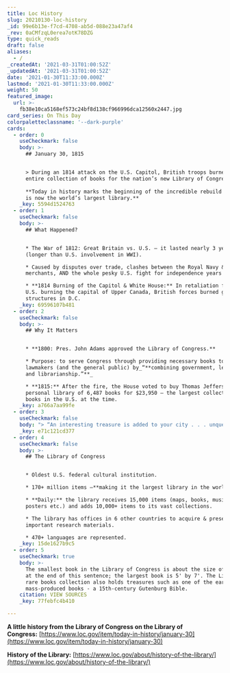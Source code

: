 ```yaml
---
title: Loc History
slug: 20210130-loc-history
_id: 99e6b13e-f7cd-4708-ab5d-088e23a47af4
_rev: 0aCMfzqL0erea7otK78DZG
type: quick_reads
draft: false
aliases:
  - /
_createdAt: '2021-03-31T01:00:52Z'
_updatedAt: '2021-03-31T01:00:52Z'
date: '2021-01-30T11:33:00.000Z'
lastmod: '2021-01-30T11:33:00.000Z'
weight: 50
featured_image:
  url: >-
    fb38e10ca5168ef573c24bf8d138cf966996dca12560x2447.jpg
card_series: On This Day
colorpaletteclassname: '--dark-purple'
cards:
  - order: 0
    useCheckmark: false
    body: >-
      ## January 30, 1815


      > During an 1814 attack on the U.S. Capitol, British troops burned the
      entire collection of books for the nation’s new Library of Congress.  
        
      **Today in history marks the beginning of the incredible rebuild for what
      is now the world’s largest library.**
    _key: 5594d1524763
  - order: 1
    useCheckmark: false
    body: >-
      ## What Happened?


      * The War of 1812: Great Britain vs. U.S. – it lasted nearly 3 years
      (longer than U.S. involvement in WWI).

      * Caused by disputes over trade, clashes between the Royal Navy & U.S. sea
      merchants, AND the whole pesky U.S. fight for independence years earlier.

      * **1814 Burning of the Capitol & White House:** In retaliation for the
      U.S. burning the capital of Upper Canada, British forces burned gov’t
      structures in D.C.
    _key: 69596107b481
  - order: 2
    useCheckmark: false
    body: >-
      ## Why It Matters


      * **1800: Pres. John Adams approved the Library of Congress.**

      * Purpose: to serve Congress through providing necessary books to
      lawmakers (and the general public) by_“**combining government, learning,
      and librarianship.”**_

      * **1815:** After the fire, the House voted to buy Thomas Jefferson’s
      personal library of 6,487 books for $23,950 – the largest collection of
      books in the U.S. at the time.
    _key: a766a7aa99fe
  - order: 3
    useCheckmark: false
    body: "> “An interesting treasure is added to your city . . . unquestionably the choicest collection of books in the U.S. and I hope it will not be without some general effect on the literature of the country.”\n\nPresident Thomas Jefferson\_after his collection of books was successfully moved into the Library of Congress in 1815."
    _key: e71c121cd377
  - order: 4
    useCheckmark: false
    body: >-
      ## The Library of Congress


      * Oldest U.S. federal cultural institution.

      * 170+ million items –**making it the largest library in the world.**

      * **Daily:** the library receives 15,000 items (maps, books, music,
      posters etc.) and adds 10,000+ items to its vast collections.

      * The library has offices in 6 other countries to acquire & preserve
      important research materials.

      * 470+ languages are represented.
    _key: 15de1627b9c5
  - order: 5
    useCheckmark: true
    body: >-
      The smallest book in the Library of Congress is about the size of a period
      at the end of this sentence; the largest book is 5' by 7'. The Library's
      rare books collection also holds treasures such as one of the earliest
      mass-produced books - a 15th-century Gutenburg Bible.
    citation: VIEW SOURCES
    _key: 77febfc4b410

---
```

**A little history from the Library of Congress on the Library of Congress:** [https://www.loc.gov/item/today-in-history/january-30](https://www.loc.gov/item/today-in-history/january-30)

**History of the Library:** [https://www.loc.gov/about/history-of-the-library/](https://www.loc.gov/about/history-of-the-library/)